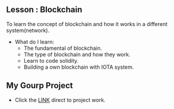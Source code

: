 ## Lesson : Blockchain
To learn the concept of blockchain and how it works in a different system(network).

* What do I learn:
  * The fundamental of blockchain.
  * The type of blockchain and how they work.
  * Learn to code solidity.
  * Building a own blockchain with IOTA system.

## My Gourp Project
  * Click the [LINK](https://github.com/SCU-BlockChain-Team) direct to project work.

